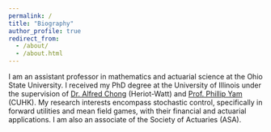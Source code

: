 ```yaml
---
permalink: /
title: "Biography"
author_profile: true
redirect_from: 
  - /about/
  - /about.html
---
```


I am an assistant professor in mathematics and actuarial science at the Ohio State University. I received my PhD degree at the University of Illinois under the supervision of <a href="https://sites.google.com/view/wingfungalfredchong/">Dr. Alfred Chong</a> (Heriot-Watt) and <a href="https://www.sta.cuhk.edu.hk/scpy/">Prof. Phillip Yam</a> (CUHK). My research interests encompass stochastic control, specifically in forward utilities and mean field games, with their financial and actuarial applications. I am also an associate of the Society of Actuaries (ASA). 
